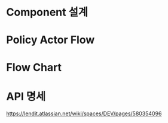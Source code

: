 # Component 설계

# Policy Actor Flow

# Flow Chart


# API 명세
https://lendit.atlassian.net/wiki/spaces/DEV/pages/580354096